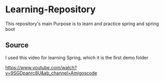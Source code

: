 # Learning-Repository

This repository's main Purpose is to learn and practice spring and spring boot

## Source

I used this video for learning  Spring, which it is the first demo folder

https://www.youtube.com/watch?v=9SGDpanrc8U&ab_channel=Amigoscode
